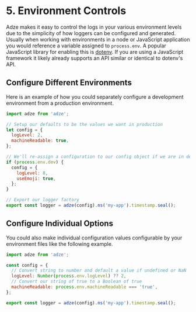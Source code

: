 # 5. Environment Controls

Adze makes it easy to control the logs in your various environment levels due to the simplicity of how loggers can be configured and generated. Usually when working with environments in a node or JavaScript application you would reference a variable assigned to `process.env`. A popular JavaScript library for enabling this is [dotenv](https://github.com/motdotla/dotenv). If you are using a JavaScript framework it likely already supports an API similar or identical to dotenv's API.

## Configure Different Environments

Here is an example of how you could separately configure a development environment from a production environment.

```javascript
import adze from 'adze';

// Setup our defaults to be the values we want in production
let config = {
  logLevel: 2,
  machineReadable: true,
};

// We'll re-assign a configuration to our config object if we are in dev
if (process.env.dev) {
  config = {
    logLevel: 8,
    useEmoji: true,
  };
}

// Export our logger factory
export const logger = adze(config).ns('my-app').timestamp.seal();
```

## Configure Individual Options

You could also make individual configuration values configurable by your environment files like the following example.

```javascript
import adze from 'adze';

const config = {
  // Convert string to number and default a value if undefined or NaN
  logLevel: Number(process.env.logLevel) ?? 2,
  // Convert our string of true to a Boolean of true
  machineReadable: process.env.machineReadable === 'true',
};

export const logger = adze(config).ns('my-app').timestamp.seal();
```
